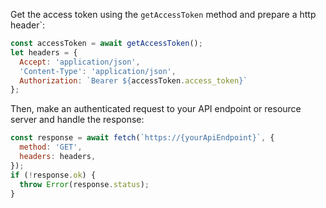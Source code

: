 Get the access token using the `getAccessToken` method and prepare a http header`:

```javascript
const accessToken = await getAccessToken();
let headers = {
  Accept: 'application/json',
  'Content-Type': 'application/json',
  Authorization: `Bearer ${accessToken.access_token}`
};
```

Then, make an authenticated request to your API endpoint or resource server and handle the response:

```javascript
const response = await fetch(`https://{yourApiEndpoint}`, {
  method: 'GET',
  headers: headers,
});
if (!response.ok) {
  throw Error(response.status);
}
```
